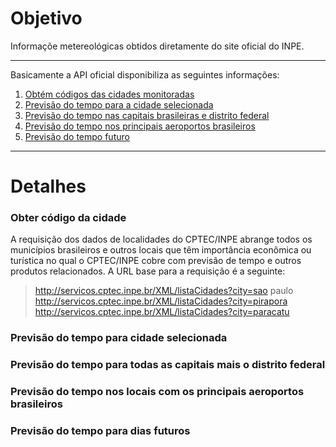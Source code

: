 # Objetivo

Informaçõe metereológicas obtidos diretamente do site oficial do INPE.

*******

Basicamente a API oficial disponibiliza as seguintes informações:
 1. [Obtém códigos das cidades monitoradas](#codcidade)
 2. [Previsão do tempo para a cidade selecionada](#prevcidade)
 3. [Previsão do tempo nas capitais brasileiras e distrito federal](#prevcap)
 4. [Previsão do tempo nos principais aeroportos brasileiros](#prevaero)
 6. [Previsão do tempo futuro](#prevfuturo)
 
*******

# Detalhes

### Obter código da cidade

A requisição dos dados de localidades do CPTEC/INPE abrange todos os municípios brasileiros e outros locais que têm importância econômica ou turística no qual o CPTEC/INPE cobre com previsão de tempo e outros produtos relacionados. A URL base para a requisição é a seguinte:

> http://servicos.cptec.inpe.br/XML/listaCidades?city=sao paulo
> http://servicos.cptec.inpe.br/XML/listaCidades?city=pirapora
> http://servicos.cptec.inpe.br/XML/listaCidades?city=paracatu

### Previsão do tempo para cidade selecionada

### Previsão do tempo para todas as capitais mais o distrito federal

### Previsão do tempo nos locais com os principais aeroportos brasileiros

### Previsão do tempo para dias futuros
